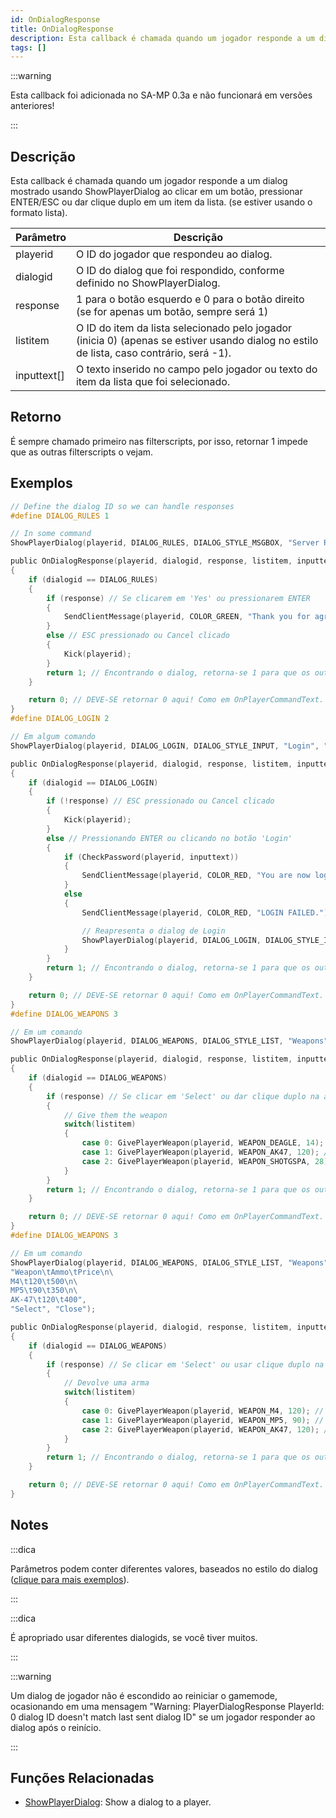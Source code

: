 ```yaml
---
id: OnDialogResponse
title: OnDialogResponse
description: Esta callback é chamada quando um jogador responde a um dialog mostrado usando ShowPlayerDialog ao clicar em um botão, pressionar ENTER/ESC ou dar clique duplo em um item da lista. (se estiver usando o formato lista).
tags: []
---
```


:::warning

Esta callback foi adicionada no SA-MP 0.3a e não funcionará em versões anteriores!

:::

## Descrição

Esta callback é chamada quando um jogador responde a um dialog mostrado usando ShowPlayerDialog ao clicar em um botão, pressionar ENTER/ESC ou dar clique duplo em um item da lista. (se estiver usando o formato lista).

| Parâmetro   | Descrição                                                                                                                                |
| ----------- | ---------------------------------------------------------------------------------------------------------------------------------------- |
| playerid    | O ID do jogador que respondeu ao dialog.                                                                                                 |
| dialogid    | O ID do dialog que foi respondido, conforme definido no ShowPlayerDialog.                                                                |
| response    | 1 para o botão esquerdo e 0 para o botão direito (se for apenas um botão, sempre será 1)                                                 |
| listitem    | O ID do item da lista selecionado pelo jogador (inicia 0) (apenas se estiver usando dialog no estilo de lista, caso contrário, será -1). |
| inputtext[] | O texto inserido no campo pelo jogador ou texto do item da lista que foi selecionado.                                                    |

## Retorno

É sempre chamado primeiro nas filterscripts, por isso, retornar 1 impede que as outras filterscripts o vejam.

## Exemplos

```c
// Define the dialog ID so we can handle responses
#define DIALOG_RULES 1

// In some command
ShowPlayerDialog(playerid, DIALOG_RULES, DIALOG_STYLE_MSGBOX, "Server Rules", "- No Cheating\n- No Spamming\n- Respect Admins\n\nDo you agree to these rules?", "Yes", "No");

public OnDialogResponse(playerid, dialogid, response, listitem, inputtext[])
{
    if (dialogid == DIALOG_RULES)
    {
        if (response) // Se clicarem em 'Yes' ou pressionarem ENTER
        {
            SendClientMessage(playerid, COLOR_GREEN, "Thank you for agreeing to the server rules!");
        }
        else // ESC pressionado ou Cancel clicado
        {
            Kick(playerid);
        }
        return 1; // Encontrando o dialog, retorna-se 1 para que os outros não sejam processados, Assim como OnPlayerCommandText.
    }

    return 0; // DEVE-SE retornar 0 aqui! Como em OnPlayerCommandText.
}
#define DIALOG_LOGIN 2

// Em algum comando
ShowPlayerDialog(playerid, DIALOG_LOGIN, DIALOG_STYLE_INPUT, "Login", "Please enter your password:", "Login", "Cancel");

public OnDialogResponse(playerid, dialogid, response, listitem, inputtext[])
{
    if (dialogid == DIALOG_LOGIN)
    {
        if (!response) // ESC pressionado ou Cancel clicado
        {
            Kick(playerid);
        }
        else // Pressionando ENTER ou clicando no botão 'Login'
        {
            if (CheckPassword(playerid, inputtext))
            {
                SendClientMessage(playerid, COLOR_RED, "You are now logged in!");
            }
            else
            {
                SendClientMessage(playerid, COLOR_RED, "LOGIN FAILED.");

                // Reapresenta o dialog de Login
                ShowPlayerDialog(playerid, DIALOG_LOGIN, DIALOG_STYLE_INPUT, "Login", "Please enter your password:", "Login", "Cancel");
            }
        }
        return 1; // Encontrando o dialog, retorna-se 1 para que os outros não sejam processados, Assim como OnPlayerCommandText.
    }

    return 0; // DEVE-SE retornar 0 aqui! Como em OnPlayerCommandText.
}
#define DIALOG_WEAPONS 3

// Em um comando
ShowPlayerDialog(playerid, DIALOG_WEAPONS, DIALOG_STYLE_LIST, "Weapons", "Desert Eagle\nAK-47\nCombat Shotgun", "Select", "Close");

public OnDialogResponse(playerid, dialogid, response, listitem, inputtext[])
{
    if (dialogid == DIALOG_WEAPONS)
    {
        if (response) // Se clicar em 'Select' ou dar clique duplo na arma
        {
            // Give them the weapon
            switch(listitem)
            {
                case 0: GivePlayerWeapon(playerid, WEAPON_DEAGLE, 14); // Entrega uma Deagle
                case 1: GivePlayerWeapon(playerid, WEAPON_AK47, 120); // Entra uma AK-47
                case 2: GivePlayerWeapon(playerid, WEAPON_SHOTGSPA, 28); // Entrega uma Combat Shotgun
            }
        }
        return 1; // Encontrando o dialog, retorna-se 1 para que os outros não sejam processados, Assim como OnPlayerCommandText.
    }

    return 0; // DEVE-SE retornar 0 aqui! Como em OnPlayerCommandText.
}
#define DIALOG_WEAPONS 3

// Em um comando
ShowPlayerDialog(playerid, DIALOG_WEAPONS, DIALOG_STYLE_LIST, "Weapons",
"Weapon\tAmmo\tPrice\n\
M4\t120\t500\n\
MP5\t90\t350\n\
AK-47\t120\t400",
"Select", "Close");

public OnDialogResponse(playerid, dialogid, response, listitem, inputtext[])
{
    if (dialogid == DIALOG_WEAPONS)
    {
        if (response) // Se clicar em 'Select' ou usar clique duplo na arma
        {
            // Devolve uma arma
            switch(listitem)
            {
                case 0: GivePlayerWeapon(playerid, WEAPON_M4, 120); // Entrega uma M4
                case 1: GivePlayerWeapon(playerid, WEAPON_MP5, 90); // Entrega uma MP5
                case 2: GivePlayerWeapon(playerid, WEAPON_AK47, 120); // Entrega uma AK-47
            }
        }
        return 1; // Encontrando o dialog, retorna-se 1 para que os outros não sejam processados, Assim como OnPlayerCommandText.
    }

    return 0; // DEVE-SE retornar 0 aqui! Como em OnPlayerCommandText.
}
```

## Notes

:::dica

Parâmetros podem conter diferentes valores, baseados no estilo do dialog ([clique para mais exemplos](../resources/dialogstyles.md)).

:::

:::dica

É apropriado usar diferentes dialogids, se você tiver muitos.

:::

:::warning

Um dialog de jogador não é escondido ao reiniciar o gamemode, ocasionando em uma mensagem "Warning: PlayerDialogResponse PlayerId: 0 dialog ID doesn't match last sent dialog ID" se um jogador responder ao dialog após o reinício.

:::

## Funções Relacionadas

- [ShowPlayerDialog](../functions/ShowPlayerDialog.md): Show a dialog to a player.
